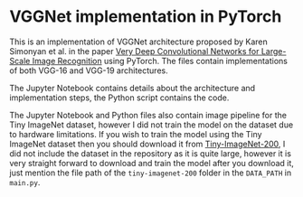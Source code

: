 # VGGNet implementation in PyTorch


This is an implementation of VGGNet architecture proposed by Karen Simonyan et al. in the paper [Very Deep Convolutional Networks for Large-Scale Image Recognition](https://arxiv.org/pdf/1409.1556.pdf) using PyTorch. The files contain implementations of both VGG-16 and VGG-19 architectures.

The Jupyter Notebook contains details about the architecture and implementation steps, the Python script contains the code.

The Jupyter Notebook and Python files also contain image pipeline for the Tiny ImageNet dataset, however I did not train the model on the dataset due to hardware limitations. If you wish to train the model using the Tiny ImageNet dataset then you should download it from [Tiny-ImageNet-200](http://cs231n.stanford.edu/tiny-imagenet-200.zip), I did not include the dataset in the repository as it is quite large, however it is very straight forward to download and train the model after you download it, just mention the file path of the `tiny-imagenet-200` folder in the `DATA_PATH` in `main.py`.

<div>
<img src="https://cdn.discordapp.com/attachments/418819379174572043/1079830439025451108/1hs8Ud3X2LBzf5XMAFTmGGw.png" width="1100" alt = "Max Ferguson et al>
</div>
